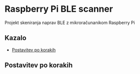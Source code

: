 # Raspberry Pi BLE scanner
Projekt skeniranja naprav BLE z mikroračunanikom Raspberry Pi

## Kazalo
- [Postavitev po korakih](#steps)

## Postavitev po korakih <a name=steps></a>

